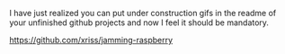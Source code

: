 I have just realized you can put under construction gifs in the readme of your unfinished github projects and now I feel it should be mandatory.

https://github.com/xriss/jamming-raspberry